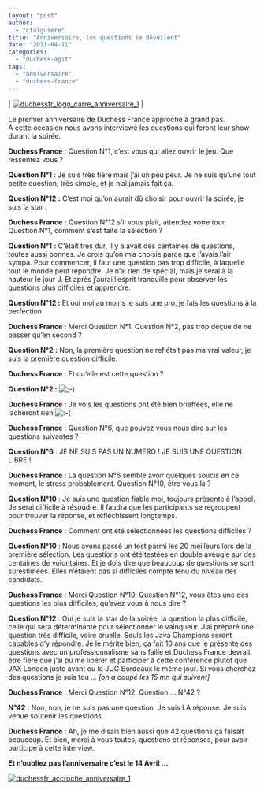 ```yaml
---
layout: "post"
author: 
  - "cfalguiere"
title: "Anniversaire, les questions se dévoilent"
date: "2011-04-11"
categories: 
  - "duchess-agit"
tags: 
  - "anniversaire"
  - "duchess-france"
---
```


| [![duchessfr_logo_carre_anniversaire_1](/assets/2011/04/2011-04-11-anniversaire-les-questions-se-devoilent/5563638349_0f15251b4b_o.png)](http://fr.eventbrite.com/event/1462952731 "duchessfr_logo_carre_anniversaire_1 de jDuchess") |

Le premier anniversaire de Duchess France approche à grand pas.  
A cette occasion nous avons interviewé les questions qui feront leur show durant la soirée.

**Duchess France** : Question N°1, c’est vous qui allez ouvrir le jeu. Que ressentez vous ?

**Question N°1** : Je suis très fière mais j’ai un peu peur. Je ne suis qu’une tout petite question, très simple, et je n’ai jamais fait ça.

**Question N°12** **:** C’est moi qu’on aurait dû choisir pour ouvrir la soirée, je suis la star !

**Duchess France** **:** Question N°12 s’il vous plait, attendez votre tour. Question N°1, comment s’est faite la sélection ?  

**Question N°1** **:** C’était très dur, il y a avait des centaines de questions, toutes aussi bonnes. Je crois qu’on m’a choisie parce que j’avais l’air sympa. Pour commencer, il faut une question pas trop difficile, à laquelle tout le monde peut répondre. Je n’ai rien de spécial, mais je serai à la hauteur le jour J. Et après j’aurai l’esprit tranquille pour observer les questions plus difficiles et apprendre.

**Question N°12 :** Et oui moi au moins je suis une pro, je fais les questions à la perfection

**Duchess France :** Merci Question N°1. Question N°2, pas trop déçue de ne passer qu’en second ?  

**Question N°2** **:** Non, la première question ne reflétait pas ma vrai valeur, je suis la première question difficile.

**Duchess France :** Et qu’elle est cette question ?

**Question N°2 :** ![;-)](http://jduchess.org/duchess-france/wp-includes/images/smilies/icon_wink.gif) 

**Duchess France :** Je vois les questions ont été bien brieffées, elle ne lacheront rien ![:-(](http://jduchess.org/duchess-france/wp-includes/images/smilies/icon_sad.gif) 

**Duchess France** : Question N°6, que pouvez vous nous dire sur les questions suivantes ?

**Question N°6** : JE NE SUIS PAS UN NUMERO ! JE SUIS UNE QUESTION LIBRE !

**Duchess France** : La question N°6 semble avoir quelques soucis en ce moment, le stress probablement. Question N°10, être vous là ?

**Question N°10** : Je suis une question fiable moi, toujours présente à l’appel. Je serai difficile à résoudre. Il faudra que les participants se regroupent pour trouver la réponse, et réfléchissent longtemps.

**Duchess France** : Comment ont été sélectionnées les questions difficiles ?

**Question N°10** : Nous avons passé un test parmi les 20 meilleurs lors de la première sélection. Les questions ont été testées en double aveugle sur des centaines de volontaires. Et je dois dire que beaucoup de questions se sont surestimées. Elles n’étaient pas si difficiles compte tenu du niveau des candidats.

**Duchess France** : Merci Question N°10. Question N°12, vous êtes une des questions les plus difficiles, qu’avez vous à nous dire ?  

**Question N°12** : Oui je suis la star de la soirée, la question la plus difficile, celle qui sera déterminante pour sélectionner le vainqueur. J’ai préparé une question très difficile, voire cruelle. Seuls les Java Champions seront capables d’y répondre. Je le mérite bien, ça fait 10 ans que je présente des questions avec un professionnalisme sans faille et Duchess France devrait être fière que j’ai pu me libérer et participer à cette conférence plutôt que JAX London juste avant ou le JUG Bordeaux le même jour. Si vous cherchez des questions je suis tou … _\[on a coupé les 15 mn qui suivent\]_  

**Duchess France** : Merci Question N°12. Question … N°42 ?

**N°42** : Non, non, je ne suis pas une question. Je suis LA réponse. Je suis venue soutenir les questions.  

**Duchess France** : Ah, je me disais bien aussi que 42 questions ça faisait beaucoup. Et bien, merci à vous toutes, questions et réponses, pour avoir participé à cette interview.

**Et n’oubliez pas l’anniversaire c’est le 14 Avril …**

[![duchessfr_accroche_anniversaire_1](/assets/2011/04/2011-04-11-anniversaire-les-questions-se-devoilent/5563638381_aae8e76557.jpg)](http://fr.eventbrite.com/event/1462952731)
